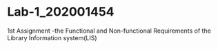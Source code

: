 # Lab-1_202001454
1st Assignment -the Functional and Non-functional Requirements of the Library Information system(LIS)
